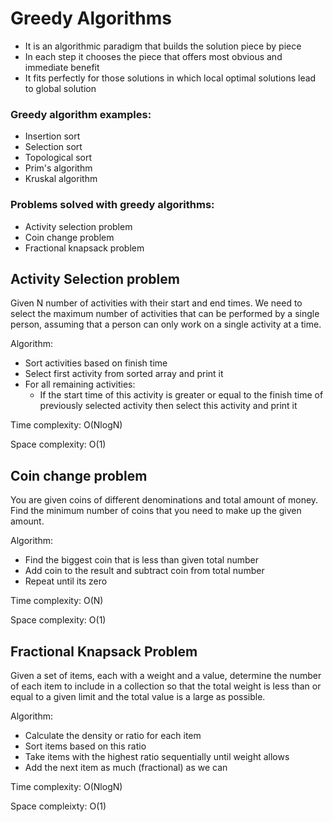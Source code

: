 # Greedy Algorithms

- It is an algorithmic paradigm that builds the solution piece by piece
- In each step it chooses the piece that offers most obvious and immediate benefit
- It fits perfectly for those solutions in which local optimal solutions lead to global solution

### Greedy algorithm examples:
- Insertion sort
- Selection sort
- Topological sort
- Prim's algorithm
- Kruskal algorithm

### Problems solved with greedy algorithms:
- Activity selection problem
- Coin change problem
- Fractional knapsack problem

## Activity Selection problem
Given N number of activities with their start and end times. We need to select the maximum number of activities
that can be performed by a single person, assuming that a person can only work on a single activity at a time.

Algorithm:
- Sort activities based on finish time
- Select first activity from sorted array and print it
- For all remaining activities:
    - If the start time of this activity is greater or equal to the finish time of previously selected activity then select this activity and print it

Time complexity: O(NlogN)

Space complexity: O(1)

## Coin change problem
You are given coins of different denominations and total amount of money. Find the minimum number of coins that you need to make up the given amount.

Algorithm:
- Find the biggest coin that is less than given total number
- Add coin to the result and subtract coin from total number
- Repeat until its zero

Time complexity: O(N)

Space complexity: O(1)

## Fractional Knapsack Problem
Given a set of items, each with a weight and a value, determine the number of each item to include in a collection so that the total weight is less than or equal to a given limit and the total value is a large as possible.

Algorithm:
- Calculate the density or ratio for each item
- Sort items based on this ratio
- Take items with the highest ratio sequentially until weight allows
- Add the next item as much (fractional) as we can

Time complexity: O(NlogN)

Space compleixty: O(1)